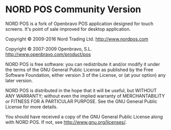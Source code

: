 NORD POS Community Version
==========================

NORD POS is a fork of Openbravo POS application designed for touch screens. It's point of sale improved for desktop application.

Copyright © 2009-2016 Nord Trading Ltd. http://www.nordpos.com

Copyright © 2007-2009 Openbravo, S.L. http://www.openbravo.com/product/pos

NORD POS is free software: you can redistribute it and/or modify it under the terms of the GNU General Public License as published by the Free Software Foundation, either version 3 of the License, or (at your option) any later version.

NORD POS is distributed in the hope that it will be useful, but WITHOUT ANY WARRANTY; without even the implied warranty of MERCHANTABILITY or FITNESS FOR A PARTICULAR PURPOSE.  See the GNU General Public License for more details.

You should have received a copy of the GNU General Public License along with NORD POS.  If not, see http://www.gnu.org/licenses/.